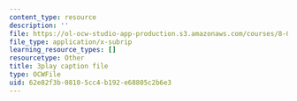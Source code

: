 ```yaml
---
content_type: resource
description: ''
file: https://ol-ocw-studio-app-production.s3.amazonaws.com/courses/8-01sc-classical-mechanics-fall-2016/62e82f3b08105cc4b192e68805c2b6e3_yA203Lrd39E.vtt
file_type: application/x-subrip
learning_resource_types: []
resourcetype: Other
title: 3play caption file
type: OCWFile
uid: 62e82f3b-0810-5cc4-b192-e68805c2b6e3
---
```

